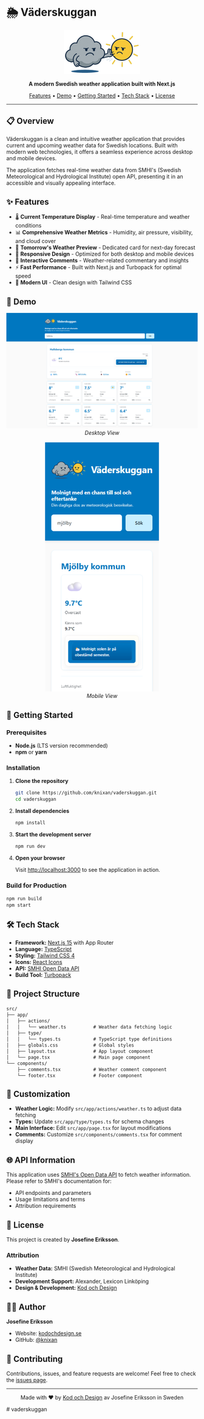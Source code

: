 # 🌦️ Väderskuggan

<p align="center">
  <img src="public/image/loggo.png" alt="Väderskuggan Logo" width="200"/>
</p>

<p align="center">
  <strong>A modern Swedish weather application built with Next.js</strong>
</p>

<p align="center">
  <a href="#features">Features</a> •
  <a href="#demo">Demo</a> •
  <a href="#getting-started">Getting Started</a> •
  <a href="#tech-stack">Tech Stack</a> •
  <a href="#license">License</a>
</p>

---

## 📋 Overview

Väderskuggan is a clean and intuitive weather application that provides current and upcoming weather data for Swedish locations. Built with modern web technologies, it offers a seamless experience across desktop and mobile devices.

The application fetches real-time weather data from SMHI's (Swedish Meteorological and Hydrological Institute) open API, presenting it in an accessible and visually appealing interface.

## ✨ Features

- 🌡️ **Current Temperature Display** - Real-time temperature and weather conditions
- 📊 **Comprehensive Weather Metrics** - Humidity, air pressure, visibility, and cloud cover
- 🌅 **Tomorrow's Weather Preview** - Dedicated card for next-day forecast
- 📱 **Responsive Design** - Optimized for both desktop and mobile devices
- 💬 **Interactive Comments** - Weather-related commentary and insights
- ⚡ **Fast Performance** - Built with Next.js and Turbopack for optimal speed
- 🎨 **Modern UI** - Clean design with Tailwind CSS

## 📸 Demo

<div align="center">
  <img src="public/screenshot-desktop.png" alt="Desktop Screenshot" width="600"/>
  <br/>
  <em>Desktop View</em>
</div>

<br/>

<div align="center">
  <img src="public/screenshot-mobile.png" alt="Mobile Screenshot" width="300"/>
  <br/>
  <em>Mobile View</em>
</div>

## 🚀 Getting Started

### Prerequisites

- **Node.js** (LTS version recommended)
- **npm** or **yarn**

### Installation

1. **Clone the repository**
   ```bash
   git clone https://github.com/knixan/vaderskuggan.git
   cd vaderskuggan
   ```

2. **Install dependencies**
   ```bash
   npm install
   ```

3. **Start the development server**
   ```bash
   npm run dev
   ```

4. **Open your browser**
   
   Visit [http://localhost:3000](http://localhost:3000) to see the application in action.

### Build for Production

```bash
npm run build
npm start
```

## 🛠️ Tech Stack

- **Framework:** [Next.js 15](https://nextjs.org/) with App Router
- **Language:** [TypeScript](https://www.typescriptlang.org/)
- **Styling:** [Tailwind CSS 4](https://tailwindcss.com/)
- **Icons:** [React Icons](https://react-icons.github.io/react-icons/)
- **API:** [SMHI Open Data API](https://opendata.smhi.se/)
- **Build Tool:** [Turbopack](https://turbo.build/pack)

## 📁 Project Structure

```
src/
├── app/
│   ├── actions/
│   │   └── weather.ts          # Weather data fetching logic
│   ├── type/
│   │   └── types.ts            # TypeScript type definitions
│   ├── globals.css             # Global styles
│   ├── layout.tsx              # App layout component
│   └── page.tsx                # Main page component
└── components/
    ├── comments.tsx            # Weather comment component
    └── footer.tsx              # Footer component
```

## 🔧 Customization

- **Weather Logic:** Modify `src/app/actions/weather.ts` to adjust data fetching
- **Types:** Update `src/app/type/types.ts` for schema changes
- **Main Interface:** Edit `src/app/page.tsx` for layout modifications
- **Comments:** Customize `src/components/comments.tsx` for comment display

## 🌐 API Information

This application uses [SMHI's Open Data API](https://opendata.smhi.se/) to fetch weather information. Please refer to SMHI's documentation for:
- API endpoints and parameters
- Usage limitations and terms
- Attribution requirements

## 📄 License

This project is created by **Josefine Eriksson**.

### Attribution

- **Weather Data:** SMHI (Swedish Meteorological and Hydrological Institute)
- **Development Support:** Alexander, Lexicon Linköping
- **Design & Development:** [Kod och Design](https://kodochdesign.se)

## 👩‍💻 Author

**Josefine Eriksson**
- Website: [kodochdesign.se](https://kodochdesign.se)
- GitHub: [@knixan](https://github.com/knixan)

## 🤝 Contributing

Contributions, issues, and feature requests are welcome! Feel free to check the [issues page](https://github.com/knixan/vaderskuggan/issues).



---

<p align="center">Made with ❤️ by <a href="https://kodochdesign.se">Kod och Design</a> av Josefine Eriksson in Sweden</p>
#   v a d e r s k u g g a n 
 
 